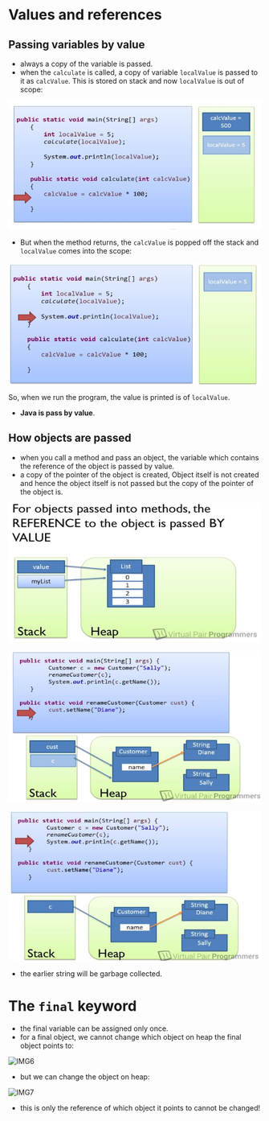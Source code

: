 # Values and references

## Passing variables by value

- always a copy of the variable is passed.
- when the `calculate` is called, a copy of variable `localValue` is passed to it as `calcValue`. This is stored on stack and now `localValue` is out of scope:

![IMG1][IMG1]

- But when the method returns, the `calcValue` is popped off the stack and `localValue` comes into the scope:

![IMG2][IMG2]

So, when we run the program, the value is printed is of `localValue`.

- **Java is pass by value**.

## How objects are passed

- when you call a method and pass an object, the variable which contains the reference of the object is passed by value.
- a copy of the pointer of the object is created, Object itself is not created and hence the object itself is not passed but the copy of the pointer of the object is.

![IMG3][IMG3]

![IMG4][IMG4]

![IMG5][IMG5]

- the earlier string will be garbage collected.

# The `final` keyword

- the final variable can be assigned only once.
- for a final object, we cannot change which object on heap the final object points to:

![IMG6][IMG6]

- but we can change the object on heap:

![IMG7][IMG7]

- this is only the reference of which object it points to cannot be changed!

[IMG1]: <https://github.com/penguinmishra/images_repo/blob/master/Java/pass_by_value_1.JPG>
[IMG2]: <https://github.com/penguinmishra/images_repo/blob/master/Java/pass_by_value_2.JPG>
[IMG3]: <https://github.com/penguinmishra/images_repo/blob/master/Java/how_objects_are_passed_1.JPG>
[IMG4]: <https://github.com/penguinmishra/images_repo/blob/master/Java/how_objects_are_passed_2.JPG>
[IMG5]: <https://github.com/penguinmishra/images_repo/blob/master/Java/how_objects_are_passed_3.JPG>
[IMG6]: <>
[IMG7]: <>